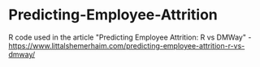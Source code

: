 # Predicting-Employee-Attrition
R code used in the article "Predicting Employee Attrition: R vs DMWay" - https://www.littalshemerhaim.com/predicting-employee-attrition-r-vs-dmway/

